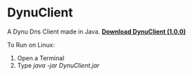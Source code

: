 # DynuClient
 A Dynu Dns Client made in Java.
[**Download DynuClient (1.0.0)**](https://github.com/sebad-git/DynuClient/blob/main/dist/DynuClient.jar?raw=true)

To Run on Linux: 
1. Open a Terminal
2. Type *java -jar DynuClient.jar*
